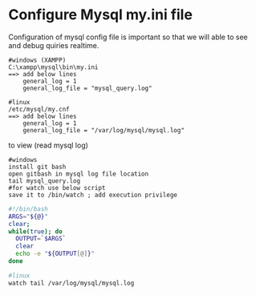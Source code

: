 # Configure Mysql my.ini file
Configuration of mysql config file is important so that we will able to see and debug quiries realtime.
	
```batch
#windows (XAMPP)
C:\xampp\mysql\bin\my.ini
==> add below lines
	general_log = 1
	general_log_file = "mysql_query.log"

```

```batch
#linux
/etc/mysql/my.cnf
==> add below lines
	general_log = 1
	general_log_file = "/var/log/mysql/mysql.log"
```

to view (read mysql log)
```batch
#windows
install git bash 
open gitbash in mysql log file location 
tail mysql_query.log
#for watch use below script 
save it to /bin/watch ; add execution privilege

```
```bash
#!/bin/bash
ARGS="${@}"
clear; 
while(true); do 
  OUTPUT=`$ARGS`
  clear 
  echo -e "${OUTPUT[@]}"
done
```

```bash
#linux
watch tail /var/log/mysql/mysql.log
```
